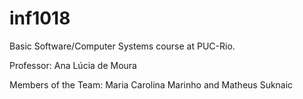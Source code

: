 # inf1018
Basic Software/Computer Systems course at PUC-Rio.

Professor: 
	Ana Lúcia de Moura

Members of the Team:
	Maria Carolina Marinho and Matheus Suknaic
